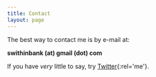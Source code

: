 ```yaml
---
title: Contact
layout: page
---
```

The best way to contact me is by e-mail at:

**swithinbank (at) gmail (dot) com**

If you have _very_ little to say, try [Twitter](https://www.twitter.com/swithinbank){:rel='me'}.
